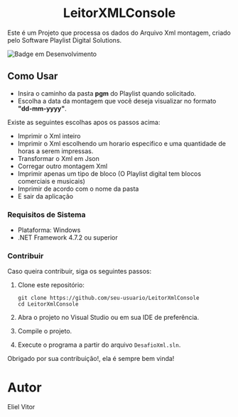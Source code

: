 <h1 align="center"> LeitorXMLConsole </h1>

Este é um Projeto que processa os dados do Arquivo Xml montagem, criado pelo Software Playlist Digital Solutions.

![Badge em Desenvolvimento](http://img.shields.io/static/v1?label=STATUS&message=EM%20DESENVOLVIMENTO&color=GREEN&style=flat)

## Como Usar

- Insira o caminho da pasta **pgm** do Playlist quando solicitado.
- Escolha a data da montagem que você deseja visualizar no formato  **"dd-mm-yyyy"**.

Existe as seguintes escolhas apos os passos acima:

- Imprimir o Xml inteiro
- Imprimir o Xml escolhendo um horario especifico e uma quantidade de horas a serem impressas.
- Transformar o Xml em Json
- Corregar outro montagem Xml
- Imprimir apenas um tipo de bloco (O Playlist digital tem blocos comerciais e musicais)
- Imprimir de acordo com o nome da pasta
- E sair da aplicação

### Requisitos de Sistema

- Plataforma: Windows
- .NET Framework 4.7.2 ou superior


### Contribuir

Caso queira contribuir, siga os seguintes passos:

1. Clone este repositório:

   ```shell
   git clone https://github.com/seu-usuario/LeitorXmlConsole
   cd LeitorXmlConsole
2.  Abra o projeto no Visual Studio ou em sua IDE de preferência.
    
3.  Compile o projeto.
    
4.  Execute o programa a partir do arquivo `DesafioXml.sln`.

Obrigado por sua contribuição!, ela é sempre bem vinda!

# Autor
Eliel Vitor
